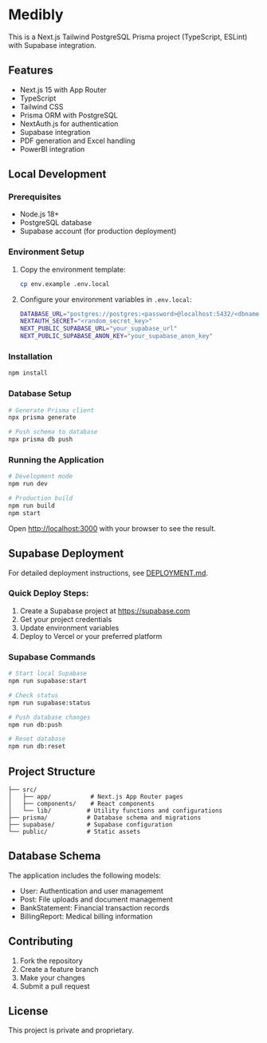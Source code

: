 # Medibly

This is a Next.js Tailwind PostgreSQL Prisma project (TypeScript, ESLint) with Supabase integration.

## Features

- Next.js 15 with App Router
- TypeScript
- Tailwind CSS
- Prisma ORM with PostgreSQL
- NextAuth.js for authentication
- Supabase integration
- PDF generation and Excel handling
- PowerBI integration

## Local Development

### Prerequisites

- Node.js 18+ 
- PostgreSQL database
- Supabase account (for production deployment)

### Environment Setup

1. Copy the environment template:
   ```bash
   cp env.example .env.local
   ```

2. Configure your environment variables in `.env.local`:
   ```bash
   DATABASE_URL="postgres://postgres:<password>@localhost:5432/<dbname>"
   NEXTAUTH_SECRET="<random_secret_key>"
   NEXT_PUBLIC_SUPABASE_URL="your_supabase_url"
   NEXT_PUBLIC_SUPABASE_ANON_KEY="your_supabase_anon_key"
   ```

### Installation

```bash
npm install
```

### Database Setup

```bash
# Generate Prisma client
npx prisma generate

# Push schema to database
npx prisma db push
```

### Running the Application

```bash
# Development mode
npm run dev

# Production build
npm run build
npm start
```

Open [http://localhost:3000](http://localhost:3000) with your browser to see the result.

## Supabase Deployment

For detailed deployment instructions, see [DEPLOYMENT.md](./DEPLOYMENT.md).

### Quick Deploy Steps:

1. Create a Supabase project at https://supabase.com
2. Get your project credentials
3. Update environment variables
4. Deploy to Vercel or your preferred platform

### Supabase Commands

```bash
# Start local Supabase
npm run supabase:start

# Check status
npm run supabase:status

# Push database changes
npm run db:push

# Reset database
npm run db:reset
```

## Project Structure

```
├── src/
│   ├── app/           # Next.js App Router pages
│   ├── components/    # React components
│   └── lib/          # Utility functions and configurations
├── prisma/           # Database schema and migrations
├── supabase/         # Supabase configuration
└── public/           # Static assets
```

## Database Schema

The application includes the following models:
- User: Authentication and user management
- Post: File uploads and document management
- BankStatement: Financial transaction records
- BillingReport: Medical billing information

## Contributing

1. Fork the repository
2. Create a feature branch
3. Make your changes
4. Submit a pull request

## License

This project is private and proprietary.
